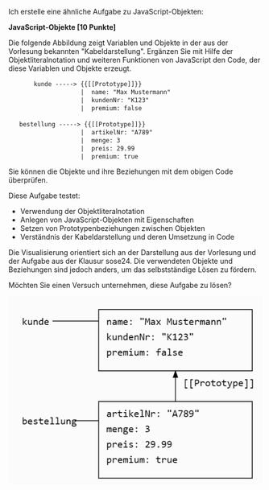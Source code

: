 Ich erstelle eine ähnliche Aufgabe zu JavaScript-Objekten:



**JavaScript-Objekte [10 Punkte]**

Die folgende Abbildung zeigt Variablen und Objekte in der aus der Vorlesung bekannten "Kabeldarstellung". Ergänzen Sie mit Hilfe der Objektliteralnotation und weiteren Funktionen von JavaScript den Code, der diese Variablen und Objekte erzeugt.

```
       kunde -----> {{[[Prototype]]}}
                    |  name: "Max Mustermann"
                    |  kundenNr: "K123" 
                    |  premium: false
                    
   bestellung -----> {{[[Prototype]]}}
                    |  artikelNr: "A789"
                    |  menge: 3
                    |  preis: 29.99
                    |  premium: true
```

Sie können die Objekte und ihre Beziehungen mit dem obigen Code überprüfen.

Diese Aufgabe testet:
- Verwendung der Objektliteralnotation
- Anlegen von JavaScript-Objekten mit Eigenschaften
- Setzen von Prototypenbeziehungen zwischen Objekten
- Verständnis der Kabeldarstellung und deren Umsetzung in Code

Die Visualisierung orientiert sich an der Darstellung aus der Vorlesung und der Aufgabe aus der Klausur sose24. Die verwendeten Objekte und Beziehungen sind jedoch anders, um das selbstständige Lösen zu fördern.

Möchten Sie einen Versuch unternehmen, diese Aufgabe zu lösen?


![alt text](aufgabeGrafik.png)
